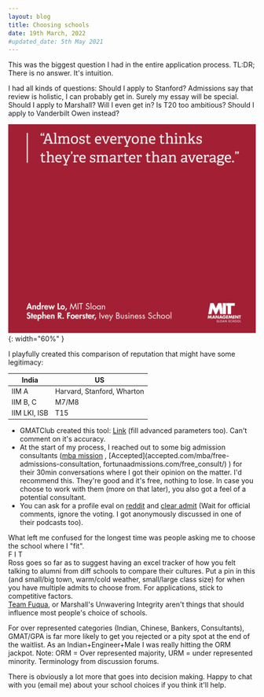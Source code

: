 ```yaml
---
layout: blog
title: Choosing schools
date: 19th March, 2022
#updated_date: 5th May 2021 
---
```

This was the biggest question I had in the entire application process.
TL:DR; There is no answer. It's intuition.

I had all kinds of questions:
Should I apply to Stanford? Admissions say that review is holistic, I can probably get in. Surely my essay will be special.
Should I apply to Marshall? Will I even get in? Is T20 too ambitious? Should I apply to Vanderbilt Owen instead?

![](media/mit_smarties.png){: width="60%" }

I playfully created this comparison of reputation that might have some legitimacy:

| India | US | 
| --- | --- |
| IIM A | Harvard, Stanford, Wharton| 
| IIM B, C| M7/M8 | 
| IIM LKI, ISB | T15 | 


- GMATClub created this tool: [Link](https://gmatclub.com/forum/what-are-my-chances-profile-evaluation-tool-309854.html) (fill advanced parameters too). Can't comment on it's accuracy.
- At the start of my process, I reached out to some big admission consultants ([mba mission](https://www.mbamission.com/consult/mba-admissions/) , [Accepted](accepted.com/mba/free-admissions-consultation, fortunaadmissions.com/free_consult/) ) for their 30min conversations where I got their opinion on the matter. I'd recommend this. They're good and it's free, nothing to lose. In case you choose to work with them (more on that later), you also got a feel of a potential consultant.
- You can ask for a profile eval on [reddit](https://www.reddit.com/r/MBA/?f=flair_name%3A%22Profile%20Review%22) and [clear admit](https://www.clearadmit.com/livewire/) (Wait for official comments, ignore the voting. I got anonymously discussed in one of their podcasts too).

What left me confused for the longest time was people asking me to choose the school where I "fit".<br>
F I T<br>
Ross goes so far as to suggest having an excel tracker of how you felt talking to alumni from diff schools to compare their cultures. 
Put a pin in this (and small/big town, warm/cold weather, small/large class size) for when you have multiple admits to choose from. For applications, stick to competitive factors.<br>
[Team Fuqua](https://blogs.fuqua.duke.edu/duke-mba/2018/04/09/bill-boulding/what-is-team-fuqua), or Marshall's Unwavering Integrity aren't things that should influence most people's choice of schools.

For over represented categories (Indian, Chinese, Bankers, Consultants), GMAT/GPA is far more likely to get you rejected or a pity spot at the end of the waitlist. As an Indian+Engineer+Male I was really hitting the ORM jackpot.
Note: ORM = Over represented majority, URM = under represented minority. Terminology from discussion forums.

There is obviously a lot more that goes into decision making. Happy to chat with you (email me) about your school choices if you think it'll help.

